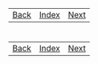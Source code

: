 <table width="100%">
    <tr>
        <td><a href="./008_MVC_Light.md">Back</a></td>
        <td><a href="../Index.md">Index</a></td>
        <td><a href="./010_View_JSTL.md">Next</a></td>
    </tr>
</table>

#

#   

#

[]()
<table width="100%">
    <tr>
        <td><a href="./008_MVC_Light.md">Back</a></td>
        <td><a href="../Index.md">Index</a></td>
        <td><a href="./010_View_JSTL.md">Next</a></td>
    </tr>
</table>